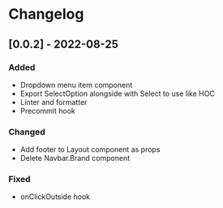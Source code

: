 # Changelog

## [0.0.2] - 2022-08-25
### Added
- Dropdown menu item component
- Export SelectOption alongside with Select to use like HOC
- Linter and formatter
- Precommit hook

### Changed
- Add footer to Layout component as props
- Delete Navbar.Brand component

### Fixed
- onClickOutside hook
